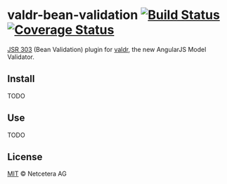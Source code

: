 # valdr-bean-validation [![Build Status](https://travis-ci.org/netceteragroup/valdr-bean-validation.svg?branch=master)](https://travis-ci.org/netceteragroup/valdr-bean-validation) [![Coverage Status](https://coveralls.io/repos/netceteragroup/valdr-bean-validation/badge.png?branch=master)](https://coveralls.io/r/netceteragroup/valdr-bean-validation?branch=master)

[JSR 303](http://beanvalidation.org/) (Bean Validation) plugin for [valdr](https://github.com/netceteragroup/valdr),
the new AngularJS Model Validator.

## Install

TODO

## Use

TODO

## License

[MIT](http://opensource.org/licenses/MIT) © Netcetera AG
